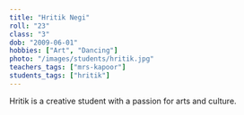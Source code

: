 ```yaml
---
title: "Hritik Negi"
roll: "23"
class: "3"
dob: "2009-06-01"
hobbies: ["Art", "Dancing"]
photo: "/images/students/hritik.jpg"
teachers_tags: ["mrs-kapoor"]
students_tags: ["hritik"]
---
```


Hritik is a creative student with a passion for arts and culture.